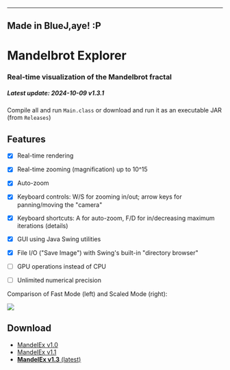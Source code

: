 ------------------------------------------------------------------------
Made in BlueJ,aye! :P
------------------------------------------------------------------------

# Mandelbrot Explorer
### Real-time visualization of the Mandelbrot fractal
##### Latest update: 2024-10-09 v1.3.1

Compile all and run `Main.class` or download and run it as an executable JAR (from `Releases`)

## Features

- [x] Real-time rendering
- [x] Real-time zooming (magnification) up to 10^15
- [x] Auto-zoom
- [x] Keyboard controls: W/S for zooming in/out; arrow keys for panning/moving the "camera"
- [x] Keyboard shortcuts: A for auto-zoom, F/D for in/decreasing maximum iterations (details)
- [x] GUI using Java Swing utilities
- [x] File I/O ("Save Image") with Swing's built-in "directory browser"
- [ ] GPU operations instead of CPU
- [ ] Unlimited numerical precision


Comparison of Fast Mode (left) and Scaled Mode (right):

![](/doc/image1.png)

## Download

- [MandelEx v1.0](https://dewanmukto.github.io/asset/MandelEx.jar)
- [MandelEx v1.1](https://github.com/diztil/mandelbrot-explorer/releases/download/v1.1/MandelEx.jar)
- [**MandelEx v1.3** (latest)](https://github.com/diztil/mandelbrot-explorer/releases/download/v1.3/MandelEx.jar)

